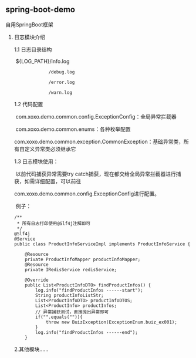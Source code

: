 ## spring-boot-demo

自用SpringBoot框架

1. 日志模块介绍

   1.1 日志目录结构

      ​	${LOG_PATH}/info.log

      			 	/debug.log

      			 	/error.log

      			 	/warn.log

   1.2 代码配置

   ​	com.xoxo.demo.common.config.ExceptionConfig：全局异常拦截器

   ​	com.xoxo.demo.common.enums：各种枚举配置

   ​	com.xoxo.demo.common.exception.CommonException：基础异常类，所有自定义异常类必须继承它

   1.3 日志模块使用：

   ​	以前代码捕获异常需要try catch捕获，现在都交给全局异常拦截器进行捕获，如需详细配置，可以前往

   com.xoxo.demo.common.config.ExceptionConfig进行配置。

   ​	例子：

   ```
   /**
    * 所有日志打印使用@Slf4j注解即可
    */
   @Slf4j
   @Service
   public class ProductInfoServiceImpl implements ProductInfoService {
   
       @Resource
       private ProductInfoMapper productInfoMapper;
       @Resource
       private IRedisService redisService;
   
       @Override
       public List<ProductInfoDTO> findProductInfos() {
           log.info("findProductInfos ------start");
           String productInfoListStr;
           List<ProductInfoDTO> productInfoDTOS;
           List<ProductInfo> productInfos;
           // 异常捕获测试，直接抛出异常即可
           if("".equals("")){
               throw new BuizException(ExceptionEnum.buiz_ex001);
           }
           log.info("findProductInfos ------end");
       }
   ```

   

   2.其他模块......

